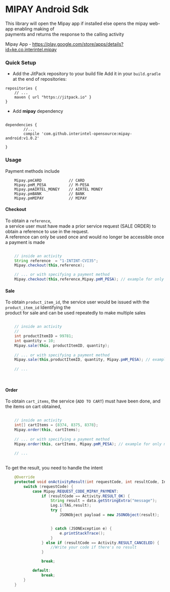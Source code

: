 # MIPAY Android Sdk

This library will open the Mipay app if installed else opens the mipay web-app  enabling making of  
payments and returns the response to the calling activity

Mipay App - https://play.google.com/store/apps/details?id=ke.co.interintel.mipay

### Quick Setup
- Add the JitPack repository to your build file 
Add it in your `build.gradle` at the end of repositories:
```
repositories {
    // ...
    maven { url "https://jitpack.io" }
}
```
       
- Add **mipay** dependency
```

dependencies {
        //...
        compile 'com.github.interintel-opensource:mipay-android:v1.0.2'
        
}
```

### Usage

Payment methods include
```
    Mipay.pmCARD            // CARD
    Mipay.pmM_PESA          // M-PESA
    Mipay.pmAIRTEL_MONEY    // AIRTEL MONEY
    Mipay.pmBANK            // BANK
    Mipay.pmMIPAY           // MIPAY

```

#### Checkout
To obtain a `reference`,   
a service user must have made a prior service request (SALE ORDER) to obtain a reference to use in 
the request.   
A reference can only be used once and would no longer be accessible once a payment is made

```java

    // inside an activity
    String reference  = "1-INTINT-CVI35";
    Mipay.checkout(this,reference);

    // ... or with specifying a payment method 
    Mipay.checkout(this,reference,Mipay.pmM_PESA); // example for only m-pesa 
```


#### Sale
To obtain `product_item_id`, the service user would be issued with the `product_item_id` Identifying the  
product for sale and can be used repeatedly to make  multiple sales
```java

    // inside an activity
    // 
    int productItemID = 99781;
    int quantity = 10;
    Mipay.sale(this, productItemID, quantity);
    
    // ... or with specifying a payment method 
    Mipay.sale(this,productItemID, quantity, Mipay.pmM_PESA); // example for only m-pesa 
    
    // ...

    
```
#### Order
To obtain `cart_items`, the service (`ADD TO CART`) must have been done, and the items on cart obtained, 
```java

    // inside an activity
    int[] cartItems = {8374, 8375, 8378};
    Mipay.order(this, cartItems);
    
    // ... or with specifying a payment method 
    Mipay.order(this, cartItems, Mipay.pmM_PESA); // example for only m-pesa 
        
    // ...
    
```

To get the result, you need to handle the intent
```java
    @Override
    protected void onActivityResult(int requestCode, int resultCode, Intent data) {
        switch (requestCode) {
            case Mipay.REQUEST_CODE_MIPAY_PAYMENT:
                if (resultCode == Activity.RESULT_OK) {
                    String result = data.getStringExtra("message");
                    Log.i(TAG,result);
                    try {
                        JSONObject payload = new JSONObject(result);


                    } catch (JSONException e) {
                        e.printStackTrace();
                    }
                } else if (resultCode == Activity.RESULT_CANCELED) {
                    //Write your code if there's no result
                }

                break;

            default:
                break;
        }
    }

```
